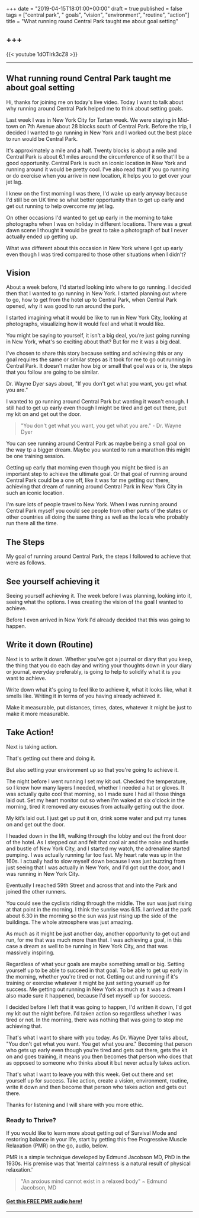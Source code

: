 +++
date = "2019-04-15T18:01:00+00:00"
draft = true
published = false
tags = ["central park", " goals", "vision", "environment", "routine", "action"]
title = "What running round Central Park taught me about goal setting"

+++
---

{{< youtube 1dOTIrk3cZ8 >}}

---
## What running round Central Park taught me about goal setting

Hi, thanks for joining me on today's live video. Today I want to talk about why running around Central Park helped me to think about setting goals. 

Last week I was in New York City for Tartan week. We were staying in Mid-town on 7th Avenue about 28 blocks south of Central Park. Before the trip, I decided I wanted to go running in New York and I worked out the best place to run would be Central Park.

It's approximately a mile and a half. Twenty blocks is about a mile and Central Park is about 6.1 miles around the circumference of it so that'll be a good opportunity. Central Park is such an iconic location in New York and running around it would be pretty cool. I've also read that if you go running or do exercise when you arrive in new location, it helps you to get over your jet lag.

I knew on the first morning I was there, I'd wake up early anyway because I'd still be on UK time so what better opportunity than to get up early and get out running to help overcome my jet lag.

On other occasions I'd wanted to get up early in the morning to take photographs when I was on holiday in different locations. There was a great dawn scene I thought it would be great to take a photograph of but I never actually ended up getting up. 

What was different about this occasion in New York where I got up early even though I was tired compared to those other situations when I didn't?

## Vision

About a week before, I'd started looking into where to go running. I decided then that I wanted to go running in New York. I started planning out where to go, how to get from the hotel up to Central Park, when Central Park opened, why it was good to run around the park. 

I started imagining what it would be like to run in New York City, looking at photographs, visualizing how it would feel and what it would like. 

You might be saying to yourself, it isn't a big deal, you’re just going running in New York, what's so exciting about that? But for me it was a big deal.


I've chosen to share this story because setting and achieving this or any goal requires the same or similar steps as it took for me to go out running in Central Park. It doesn't matter how big or small that goal was or is, the steps that you follow are going to be similar. 

Dr. Wayne Dyer says about, "If you don't get what you want, you get what you are." 

I wanted to go running around Central Park but wanting it wasn't enough. I still had to get up early even though I might be tired and get out there, put my kit on and get out the door.

> "You don't get what you want, you get what you are." - Dr. Wayne Dyer 

You can see running around Central Park as maybe being a small goal on the way tp a bigger dream. Maybe you wanted to run a marathon this might be one training session. 

Getting up early that morning even though you might be tired is an important step to achieve the ultimate goal. Or that goal of running around Central Park could be a one off, like it was for me getting out there, achieving that dream of running around Central Park in New York City in such an iconic location.


I'm sure lots of people travel to New York. When I was running around Central Park myself you could see people from other parts of the states or other countries all doing the same thing as well as the locals who probably run there all the time. 

## The Steps

My goal of running around Central Park, the steps I followed to achieve that were as follows. 

## See yourself achieving it

Seeing yourself achieving it. The week before I was planning, looking into it, seeing what the options. I was creating the vision of the goal I wanted to achieve. 

Before I even arrived in New York I'd already decided that this was going to happen. 

## Write it down (Routine)

Next is to write it down. Whether you've got a journal or diary that you keep, the thing that you do each day and writing your thoughts down in your diary or journal, everyday preferably, is going to help to solidify what it is you want to achieve. 

Write down what it's going to feel like to achieve it, what it looks like, what it smells like. Writing it in terms of you having already achieved it. 

Make it measurable, put distances, times, dates, whatever it might be just to make it more measurable.

## Take Action!

Next is taking action.

That's getting out there and doing it.  

But also setting your environment up so that you're going to achieve it. 

The night before I went running I set my kit out. Checked the temperature, so I knew how many layers I needed, whether I needed a hat or gloves. It was actually quite cool that morning, so I made sure I had all those things laid out. Set my heart monitor out so when I'm waked at six o'clock in the morning, tired it removed any excuses from actually getting out the door. 

My kit’s laid out. I just get up put it on, drink some water and put my tunes on and get out the door.


I headed down in the lift, walking through the lobby and out the front door of the hotel. As I stepped out and felt that cool air and the noise and hustle and bustle of New York City, and I started my watch, the adrenaline started pumping. I was actually running far too fast. My heart rate was up in the 160s. I actually had to slow myself down because I was just buzzing from just seeing that I was actually in New York, and I'd got out the door, and I was running in New York City.


Eventually I reached 59th Street and across that and into the Park and joined the other runners. 

You could see the cyclists riding through the middle. The sun was just rising at that point in the morning. I think the sunrise was 6.15. I arrived at the park about 6.30 in the morning so the sun was just rising up the side of the buildings. The whole atmosphere was just amazing.

As much as it might be just another day, another opportunity to get out and run, for me that was much more than that. I was achieving a goal, in this case a dream as well to be running in New York City, and that was massively inspiring.

 Regardless of what your goals are maybe something small or big. Setting yourself up to be able to succeed in that goal. To be able to get up early in the morning, whether you're tired or not. Getting out and running if it's training or exercise whatever it might be just setting yourself up for success. Me getting out running in New York as much as it was a dream I also made sure it happened, because I'd set myself up for success. 

I decided before I left that it was going to happen, I'd written it down, I'd got my kit out the night before. I'd taken action so regardless whether I was tired or not. In the morning, there was nothing that was going to stop me achieving that.


That's what I want to share with you today. As Dr. Wayne Dyer talks about, "You don't get what you want. You get what you are." Becoming that person who gets up early even though you're tired and gets out there, gets the kit on and goes training, it means you then becomes that person who does that as opposed to someone who thinks about it but never actually takes action. 

That's what I want to leave you with this week. Get out there and set yourself up for success. Take action, create a vision, environment, routine, write it down and then become that person who takes action and gets out there.

Thanks for listening and I will share with you more ethic.


### Ready to Thrive?

If you would like to learn more about getting out of Survival Mode and restoring balance in your life, start by getting this free Progressive Muscle Relaxation (PMR) on the go, audio, below. 



PMR is a simple technique developed by Edmund Jacobson MD, PhD in the 1930s. His premise was that 'mental calmness is a natural result of physical relaxation.' 


> "An anxious mind cannot exist in a relaxed body" ~ Edmund Jacobson, MD


#### [Get this FREE PMR audio here!](https://fearextinguishers.com/)

---